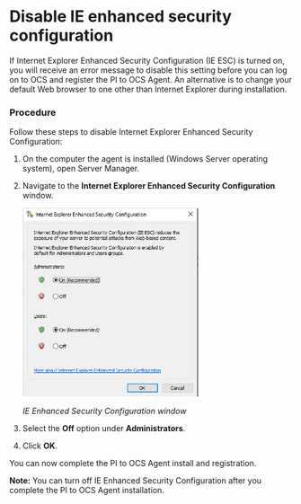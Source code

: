 # Disable IE enhanced security configuration

If Internet Explorer Enhanced Security Configuration (IE ESC) is turned on, you will receive an error message to disable this setting before you can log on to OCS and register the PI to OCS Agent. An alternative is to change your default Web browser to one other than Internet Explorer during installation.

### Procedure
Follow these steps to disable Internet Explorer Enhanced Security Configuration:

1. On the computer the agent is installed (Windows Server operating system), open Server Manager.
2. Navigate to the **Internet Explorer Enhanced Security Configuration** window.
 
    ![ ](../images/ie-security-config-window.png "IE Enhanced Security Configuration window")

    _IE Enhanced Security Configuration window_

3. Select the **Off** option under **Administrators**.
4. Click **OK**.

You can now complete the PI to OCS Agent install and registration.

**Note:** You can turn off IE Enhanced Security Configuration after you complete the PI to OCS Agent installation.
